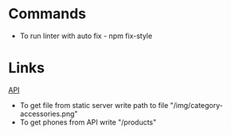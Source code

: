 # Commands

- To run linter with auto fix - npm fix-style

# Links

[API](https://api.smartphonesquad.shop/products)

- To get file from static server write path to file "/img/category-accessories.png"
- To get phones from API write "/products"
